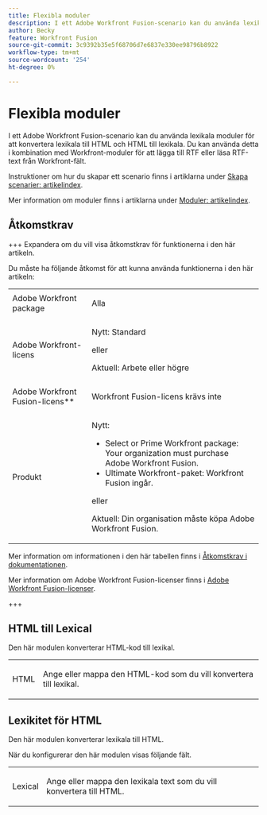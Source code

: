 ```yaml
---
title: Flexibla moduler
description: I ett Adobe Workfront Fusion-scenario kan du använda lexikala moduler för att konvertera lexikala till HTML och HTML till lexikala.
author: Becky
feature: Workfront Fusion
source-git-commit: 3c9392b35e5f68706d7e6837e330ee98796b8922
workflow-type: tm+mt
source-wordcount: '254'
ht-degree: 0%

---
```


# Flexibla moduler

<!-- ADD REDIRECTS -->

I ett Adobe Workfront Fusion-scenario kan du använda lexikala moduler för att konvertera lexikala till HTML och HTML till lexikala.  Du kan använda detta i kombination med Workfront-moduler för att lägga till RTF eller läsa RTF-text från Workfront-fält.

Instruktioner om hur du skapar ett scenario finns i artiklarna under [Skapa scenarier: artikelindex](/help/workfront-fusion/create-scenarios/create-scenarios-toc.md).

Mer information om moduler finns i artiklarna under [Moduler: artikelindex](/help/workfront-fusion/references/modules/modules-toc.md).

## Åtkomstkrav

+++ Expandera om du vill visa åtkomstkrav för funktionerna i den här artikeln.

Du måste ha följande åtkomst för att kunna använda funktionerna i den här artikeln:

<table style="table-layout:auto">
 <col> 
 <col> 
 <tbody> 
  <tr> 
   <td role="rowheader">Adobe Workfront package</td> 
   <td> <p>Alla</p> </td> 
  </tr> 
  <tr data-mc-conditions=""> 
   <td role="rowheader">Adobe Workfront-licens</td> 
   <td> <p>Nytt: Standard</p><p>eller</p><p>Aktuell: Arbete eller högre</p> </td> 
  </tr> 
  <tr> 
   <td role="rowheader">Adobe Workfront Fusion-licens**</td> 
   <td>
   <p>Workfront Fusion-licens krävs inte</p>
   </td> 
  </tr> 
  <tr> 
   <td role="rowheader">Produkt</td> 
   <td>
   <p>Nytt:</p> <ul><li>Select or Prime Workfront package: Your organization must purchase Adobe Workfront Fusion.</li><li>Ultimate Workfront-paket: Workfront Fusion ingår.</li></ul>
   <p>eller</p>
   <p>Aktuell: Din organisation måste köpa Adobe Workfront Fusion.</p>
   </td> 
  </tr>
 </tbody> 
</table>

Mer information om informationen i den här tabellen finns i [Åtkomstkrav i dokumentationen](/help/workfront-fusion/references/licenses-and-roles/access-level-requirements-in-documentation.md).

Mer information om Adobe Workfront Fusion-licenser finns i [Adobe Workfront Fusion-licenser](/help/workfront-fusion/set-up-and-manage-workfront-fusion/licensing-operations-overview/license-automation-vs-integration.md).

+++

## HTML till Lexical

Den här modulen konverterar HTML-kod till lexikal.

<table style="table-layout:auto"> 
 <col> 
 <col> 
 <tbody> 
  <tr> 
   <td role="rowheader">HTML</td> 
   <td> <p>Ange eller mappa den HTML-kod som du vill konvertera till lexikal.</p> </td> 
  </tr> 
 </tbody> 
</table>


## Lexikitet för HTML

Den här modulen konverterar lexikala till HTML.

När du konfigurerar den här modulen visas följande fält.

<table style="table-layout:auto"> 
 <col> 
 <col> 
 <tbody> 
  <tr> 
   <td role="rowheader">Lexical</td> 
   <td> <p>Ange eller mappa den lexikala text som du vill konvertera till HTML.</p> </td> 
  </tr> 
 </tbody> 
</table>

